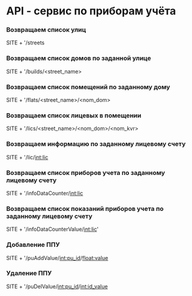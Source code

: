 # API - сервис по приборам учёта

### Возвращаем список улиц
SITE + '/streets
### Возвращаем список домов по заданной улице
SITE + '/builds/<street_name>
### Возвращаем список помещений по заданному дому
SITE + '/flats/<street_name>/<nom_dom>
### Возвращаем список лицевых в помещении
SITE + '/lics/<street_name>/<nom_dom>/<nom_kvr>
### Возвращаем информацию по заданному лицевому счету
SITE + '/lic/<int:lic>
### Возвращаем список приборов учета по заданному лицевому счету
SITE + '/infoDataCounter/<int:lic>
### Возвращаем список показаний приборов учета по заданному лицевому счету
SITE + '/infoDataCounterValue/<int:lic>'
### Добавление ППУ
SITE + '/puAddValue/<int:pu_id>/<float:value>
### Удаление ППУ
SITE + '/puDelValue/<int:pu_id>/<int:id_value>

